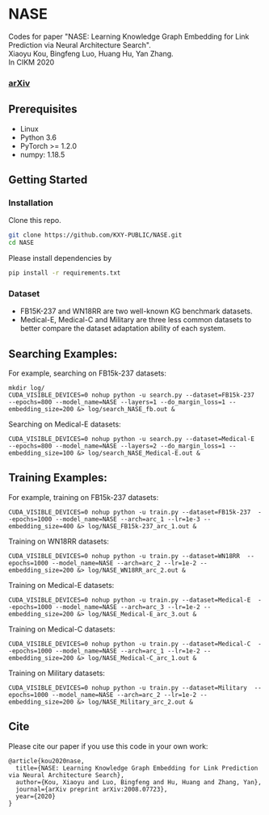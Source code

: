 # NASE
Codes for paper "NASE: Learning Knowledge Graph Embedding for Link Prediction via Neural Architecture Search".<br>
Xiaoyu Kou, Bingfeng Luo, Huang Hu, Yan Zhang.<br>
In CIKM 2020
### [arXiv](https://arxiv.org/abs/2008.07723)

## Prerequisites

- Linux
- Python 3.6
- PyTorch >= 1.2.0
- numpy: 1.18.5

## Getting Started

### Installation

Clone this repo.

```bash
git clone https://github.com/KXY-PUBLIC/NASE.git
cd NASE
```

Please install dependencies by

```bash
pip install -r requirements.txt
```

### Dataset

- FB15K-237 and WN18RR are two well-known KG benchmark datasets.
- Medical-E, Medical-C and Military are three less common datasets to better compare the dataset adaptation ability of each system. 


## Searching Examples:

For example, searching on FB15k-237 datasets:
```
mkdir log/
CUDA_VISIBLE_DEVICES=0 nohup python -u search.py --dataset=FB15k-237  --epochs=800 --model_name=NASE --layers=1 --do_margin_loss=1 --embedding_size=200 &> log/search_NASE_fb.out &
```

Searching on Medical-E datasets:

```
CUDA_VISIBLE_DEVICES=0 nohup python -u search.py --dataset=Medical-E  --epochs=800 --model_name=NASE --layers=2 --do_margin_loss=1 --embedding_size=100 &> log/search_NASE_Medical-E.out &
```

## Training Examples:

For example, training on FB15k-237 datasets:
```
CUDA_VISIBLE_DEVICES=0 nohup python -u train.py --dataset=FB15k-237  --epochs=1000 --model_name=NASE --arch=arc_1 --lr=1e-3 --embedding_size=400 &> log/NASE_FB15k-237_arc_1.out &
```

Training on WN18RR datasets:

```
CUDA_VISIBLE_DEVICES=0 nohup python -u train.py --dataset=WN18RR  --epochs=1000 --model_name=NASE --arch=arc_2 --lr=1e-2 --embedding_size=200 &> log/NASE_WN18RR_arc_2.out &
``` 

Training on Medical-E datasets:

```
CUDA_VISIBLE_DEVICES=0 nohup python -u train.py --dataset=Medical-E  --epochs=1000 --model_name=NASE --arch=arc_3 --lr=1e-2 --embedding_size=200 &> log/NASE_Medical-E_arc_3.out &
``` 

Training on Medical-C datasets:

```
CUDA_VISIBLE_DEVICES=0 nohup python -u train.py --dataset=Medical-C  --epochs=1000 --model_name=NASE --arch=arc_1 --lr=1e-2 --embedding_size=200 &> log/NASE_Medical-C_arc_1.out &
``` 

Training on Military datasets:

```
CUDA_VISIBLE_DEVICES=0 nohup python -u train.py --dataset=Military  --epochs=1000 --model_name=NASE --arch=arc_2 --lr=1e-2 --embedding_size=200 &> log/NASE_Military_arc_2.out &
``` 

## Cite

Please cite our paper if you use this code in your own work:

```
@article{kou2020nase,
  title={NASE: Learning Knowledge Graph Embedding for Link Prediction via Neural Architecture Search},
  author={Kou, Xiaoyu and Luo, Bingfeng and Hu, Huang and Zhang, Yan},
  journal={arXiv preprint arXiv:2008.07723},
  year={2020}
}
```